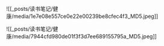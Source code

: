 ![[_posts/读书笔记/健康/media/1e7e08e557ce0e22e00239be8cfec4f3_MD5.jpeg]]

![[_posts/读书笔记/健康/media/7944cfd980de01f3f3d7ee689155795a_MD5.jpeg]]
